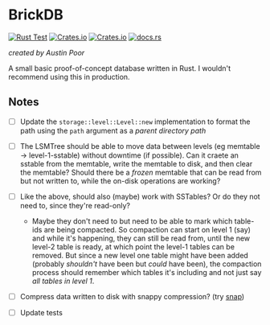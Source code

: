 # BrickDB

[![Rust Test](https://github.com/a-poor/brickdb/actions/workflows/rust-test.yml/badge.svg)](https://github.com/a-poor/brickdb/actions/workflows/rust-test.yml)
[![Crates.io](https://img.shields.io/crates/v/brickdb)](https://crates.io/crates/brickdb)
[![Crates.io](https://img.shields.io/crates/l/brickdb)](https://crates.io/crates/brickdb)
[![docs.rs](https://img.shields.io/docsrs/brickdb)](https://docs.rs/brickdb)



_created by Austin Poor_

A small basic proof-of-concept database written in Rust. I wouldn't recommend using this in production.


## Notes

- [ ] Update the `storage::level::Level::new` implementation to format the path using the `path` argument as a _parent directory path_
- [ ] The LSMTree should be able to move data between levels (eg memtable -> level-1-sstable) without downtime (if possible). Can it craete an sstable from the memtable, write the memtable to disk, and then clear the memtable? Should there be a _frozen_ memtable that can be read from but not written to, while the on-disk operations are working?
- [ ] Like the above, should also (maybe) work with SSTables? Or do they not need to, since they're read-only?
    - Maybe they don't need to but need to be able to mark which table-ids are being compacted. So compaction can start on level 1 (say) and while it's happening, they can still be read from, until the new level-2 table is ready, at which point the level-1 tables can be removed. But since a new level one table might have been added (probably _shouldn't_ have been but _could_ have been), the compaction process should remember which tables it's including and not just say _all tables in level 1_.
- [ ] Compress data written to disk with snappy compression? (try [snap](https://stackoverflow.com/questions/40740752/how-to-lay-out-b-tree-data-on-disk))
- [ ] Update tests

